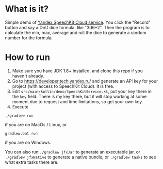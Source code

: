 # What is it?

Simple demo of [Yandex SpeechKit Cloud service](https://tech.yandex.ru/speechkit/cloud/).
You click the "Record" button and say a DnD dice formula, like
"3d6+2". Then the program is to calculate the min, max, average
and roll the dice to generate a random number for the formula.

# How to run

1. Make sure you have JDK 1.8+ installed, and clone this repo if you haven't already.
2. Go to https://developer.tech.yandex.ru/ and generate
an API key for your project (with access to SpeechKit Cloud). It is
free.
3. Edit `src/main/kotlin/demo/SpeechKitService.kt`, put your key there
in the `key` field. There is my key there, but it will stop working at
some moment due to request and time limitations, so get your own key.
4. Execute

```
./gradlew run 
```

if you are on MacOs / Linux, or

```
gradlew.bat run 
```

if you are on Windows.

You can also run `./gradlew jfxJar` to generate an executable jar, or
`./gradlew jfxNative` to generate a native bundle, or `./gradlew tasks`
to see what extra tasks there are.